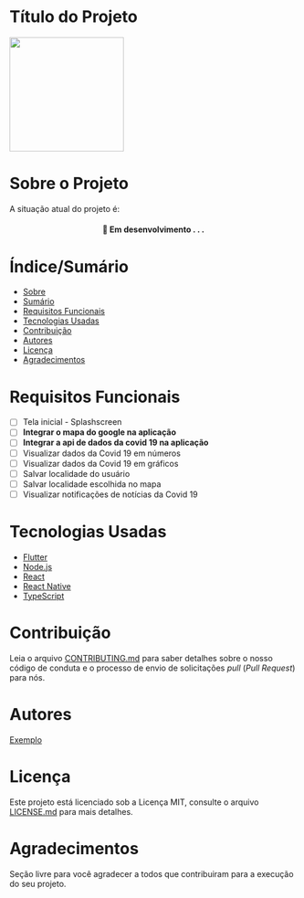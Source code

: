 # Título do Projeto

<img src="https://i.imgur.com/ZEWwPir.png" height="200">

# Sobre o Projeto

A situação atual do projeto é:

<h4 align="center"> 
	🚧  Em desenvolvimento . . .
</h4>

# Índice/Sumário

* [Sobre](#sobre-o-projeto)
* [Sumário](#índice/sumário)
* [Requisitos Funcionais](#requisitos-funcionais)
* [Tecnologias Usadas](#tecnologias-usadas)
* [Contribuição](#contribuição)
* [Autores](#autores)
* [Licença](#licença)
* [Agradecimentos](#agradecimentos)

# Requisitos Funcionais 

- [ ] Tela inicial - Splashscreen
- [ ] **Integrar o mapa do google na aplicação**
- [ ] **Integrar a api de dados da covid 19 na aplicação**
- [ ] Visualizar dados da Covid 19 em números
- [ ] Visualizar dados da Covid 19 em gráficos
- [ ] Salvar localidade do usuário
- [ ] Salvar localidade escolhida no mapa
- [ ] Visualizar notificações de notícias da Covid 19

# Tecnologias Usadas

- [Flutter](https://flutter.dev/)
- [Node.js](https://nodejs.org/en/)
- [React](https://pt-br.reactjs.org/)
- [React Native](https://reactnative.dev/)
- [TypeScript](https://www.typescriptlang.org/)

# Contribuição

Leia o arquivo [CONTRIBUTING.md](CONTRIBUTING.md) para saber detalhes sobre o nosso código de conduta e o processo de envio de solicitações *pull* (*Pull Request*) para nós.

# Autores

[Exemplo](https://github.com/testing-library/react-testing-library#contributors)

# Licença

Este projeto está licenciado sob a Licença MIT,  consulte o arquivo [LICENSE.md](LICENSE.md) para mais detalhes.

# Agradecimentos

Seção livre para você agradecer a todos que contribuiram para a execução do seu projeto.
